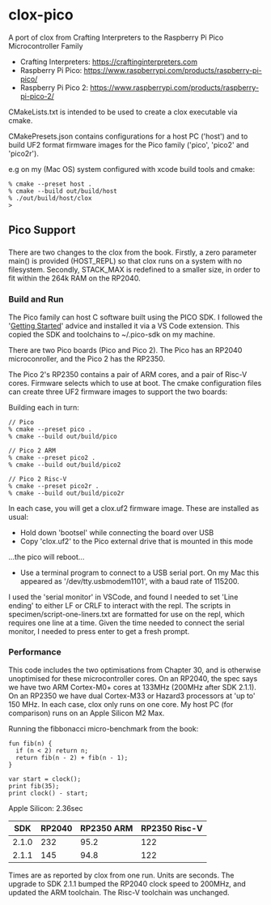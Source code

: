 # clox-pico

A port of clox from Crafting Interpreters to the Raspberry Pi Pico Microcontroller Family

 - Crafting Interpreters: https://craftinginterpreters.com
 - Raspberry Pi Pico: https://www.raspberrypi.com/products/raspberry-pi-pico/
 - Raspberry Pi Pico 2: https://www.raspberrypi.com/products/raspberry-pi-pico-2/

CMakeLists.txt is intended to be used to create a clox executable via cmake.

CMakePresets.json contains configurations for a host PC ('host') and to build
UF2 format firmware images for the Pico family ('pico', 'pico2' and 'pico2r').

e.g on my (Mac OS) system configured with xcode build tools and cmake:

```
% cmake --preset host .
% cmake --build out/build/host
% ./out/build/host/clox
>
```

## Pico Support

###

There are two changes to the clox from the book. Firstly, a zero parameter main() is provided (HOST_REPL) so that clox runs on a system with no filesystem. Secondly, STACK_MAX is redefined to a smaller size, in order to fit within the 264k RAM on the RP2040.

### Build and Run

The Pico family can host C software built using the PICO SDK. I followed the '[Getting Started](https://www.raspberrypi.com/documentation/microcontrollers/c_sdk.html)' advice and installed it via a VS Code extension. This copied the SDK and toolchains to ~/.pico-sdk on my machine.

There are two Pico boards (Pico and Pico 2). The Pico has an RP2040 microconroller, and the Pico 2 has the RP2350.

The Pico 2's RP2350 contains a pair of ARM cores, and a pair of Risc-V cores. Firmware selects which to use at boot. The cmake configuration files can create three UF2 firmware images to support the two boards:

Building each in turn:

```
// Pico
% cmake --preset pico .
% cmake --build out/build/pico

// Pico 2 ARM
% cmake --preset pico2 .
% cmake --build out/build/pico2

// Pico 2 Risc-V
% cmake --preset pico2r .
% cmake --build out/build/pico2r
```

In each case, you will get a clox.uf2 firmware image. These are installed as usual:

 - Hold down 'bootsel' while connecting the board over USB
 - Copy 'clox.uf2' to the Pico external drive that is mounted in this mode

...the pico will reboot...

 - Use a terminal program to connect to a USB serial port. On my Mac this appeared as '/dev/tty.usbmodem1101', with a baud rate of 115200.

I used the 'serial monitor' in VSCode, and found I needed to set 'Line ending' to either LF or CRLF to interact with the repl. The scripts in specimen/script-one-liners.txt are formatted for use on the repl, which requires one line at a time. Given the time needed to connect the serial monitor, I needed to press enter to get a fresh prompt.

### Performance

This code includes the two optimisations from Chapter 30, and is otherwise unoptimised for these microcontroller cores. On an RP2040, the spec says we have two ARM Cortex-M0+ cores at 133MHz (200MHz after SDK 2.1.1). On an RP2350 we have dual Cortex-M33 or Hazard3 processors at 'up to' 150 MHz. In each case, clox only runs on one core. My host PC (for comparison) runs on an Apple Silicon M2 Max.

Running the fibbonacci micro-benchmark from the book:

```
fun fib(n) {
  if (n < 2) return n;
  return fib(n - 2) + fib(n - 1);
}

var start = clock();
print fib(35);
print clock() - start;
```

Apple Silicon: 2.36sec

| SDK | RP2040 | RP2350 ARM | RP2350 Risc-V |
| --- | --- | --- | --- |
| 2.1.0 | 232 | 95.2 | 122 |
| 2.1.1 | 145 | 94.8 | 122 |

Times are as reported by clox from one run. Units are seconds. The upgrade to SDK 2.1.1 bumped the RP2040 clock speed to 200MHz, and updated the ARM toolchain. The Risc-V toolchain was unchanged.